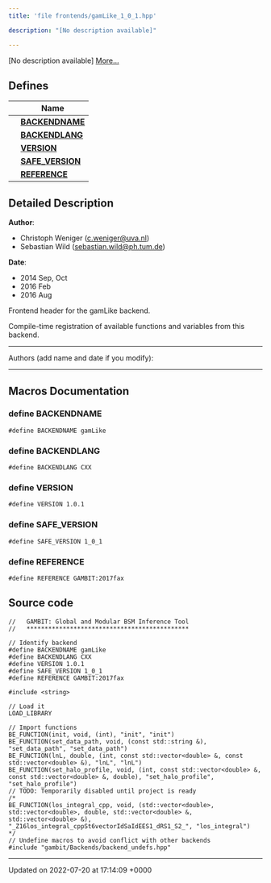 ```yaml
---
title: 'file frontends/gamLike_1_0_1.hpp'

description: "[No description available]"

---
```







[No description available] [More...](#detailed-description)

## Defines

|                | Name           |
| -------------- | -------------- |
|  | **[BACKENDNAME](/documentation/code/files/gamlike__1__0__1_8hpp/#define-backendname)**  |
|  | **[BACKENDLANG](/documentation/code/files/gamlike__1__0__1_8hpp/#define-backendlang)**  |
|  | **[VERSION](/documentation/code/files/gamlike__1__0__1_8hpp/#define-version)**  |
|  | **[SAFE_VERSION](/documentation/code/files/gamlike__1__0__1_8hpp/#define-safe-version)**  |
|  | **[REFERENCE](/documentation/code/files/gamlike__1__0__1_8hpp/#define-reference)**  |

## Detailed Description


**Author**: 

  * Christoph Weniger ([c.weniger@uva.nl](mailto:c.weniger@uva.nl)) 
  * Sebastian Wild ([sebastian.wild@ph.tum.de](mailto:sebastian.wild@ph.tum.de)) 


**Date**: 

  * 2014 Sep, Oct 
  * 2016 Feb
  * 2016 Aug


Frontend header for the gamLike backend.

Compile-time registration of available functions and variables from this backend.



------------------

Authors (add name and date if you modify):



------------------




## Macros Documentation

### define BACKENDNAME

```
#define BACKENDNAME gamLike
```


### define BACKENDLANG

```
#define BACKENDLANG CXX
```


### define VERSION

```
#define VERSION 1.0.1
```


### define SAFE_VERSION

```
#define SAFE_VERSION 1_0_1
```


### define REFERENCE

```
#define REFERENCE GAMBIT:2017fax
```


## Source code

```
//   GAMBIT: Global and Modular BSM Inference Tool
//   *********************************************

// Identify backend
#define BACKENDNAME gamLike
#define BACKENDLANG CXX
#define VERSION 1.0.1
#define SAFE_VERSION 1_0_1
#define REFERENCE GAMBIT:2017fax

#include <string>

// Load it
LOAD_LIBRARY

// Import functions
BE_FUNCTION(init, void, (int), "init", "init")
BE_FUNCTION(set_data_path, void, (const std::string &), "set_data_path", "set_data_path")
BE_FUNCTION(lnL, double, (int, const std::vector<double> &, const std::vector<double> &), "lnL", "lnL")
BE_FUNCTION(set_halo_profile, void, (int, const std::vector<double> &, const std::vector<double> &, double), "set_halo_profile", "set_halo_profile")
// TODO: Temporarily disabled until project is ready
/*
BE_FUNCTION(los_integral_cpp, void, (std::vector<double>, std::vector<double>, double, std::vector<double> &, std::vector<double> &), "_Z16los_integral_cppSt6vectorIdSaIdEES1_dRS1_S2_", "los_integral")
*/
// Undefine macros to avoid conflict with other backends
#include "gambit/Backends/backend_undefs.hpp"
```


-------------------------------

Updated on 2022-07-20 at 17:14:09 +0000
